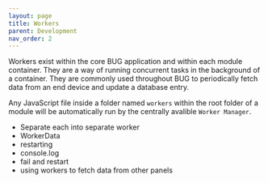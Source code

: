 ```yaml
---
layout: page
title: Workers
parent: Development
nav_order: 2
---
```


Workers exist within the core BUG application and within each module container. They are a way of running concurrent tasks in the background of a container. They are commonly used throughout BUG to periodically fetch data from an end device and update a database entry.

Any JavaScript file inside a folder named `workers` within the root folder of a module will be automatically run by the centrally avalible `Worker Manager`.

-   Separate each into separate worker
-   WorkerData
-   restarting
-   console.log
-   fail and restart
-   using workers to fetch data from other panels
